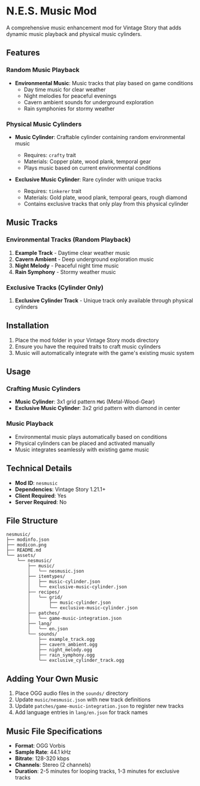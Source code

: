 # N.E.S. Music Mod

A comprehensive music enhancement mod for Vintage Story that adds dynamic music playback and physical music cylinders.

## Features

### Random Music Playback
- **Environmental Music**: Music tracks that play based on game conditions
  - Day time music for clear weather
  - Night melodies for peaceful evenings
  - Cavern ambient sounds for underground exploration
  - Rain symphonies for stormy weather

### Physical Music Cylinders
- **Music Cylinder**: Craftable cylinder containing random environmental music
  - Requires: `crafty` trait
  - Materials: Copper plate, wood plank, temporal gear
  - Plays music based on current environmental conditions

- **Exclusive Music Cylinder**: Rare cylinder with unique tracks
  - Requires: `tinkerer` trait  
  - Materials: Gold plate, wood plank, temporal gears, rough diamond
  - Contains exclusive tracks that only play from this physical cylinder

## Music Tracks

### Environmental Tracks (Random Playback)
1. **Example Track** - Daytime clear weather music
2. **Cavern Ambient** - Deep underground exploration music
3. **Night Melody** - Peaceful night time music
4. **Rain Symphony** - Stormy weather music

### Exclusive Tracks (Cylinder Only)
1. **Exclusive Cylinder Track** - Unique track only available through physical cylinders

## Installation

1. Place the mod folder in your Vintage Story mods directory
2. Ensure you have the required traits to craft music cylinders
3. Music will automatically integrate with the game's existing music system

## Usage

### Crafting Music Cylinders
- **Music Cylinder**: 3x1 grid pattern `MWG` (Metal-Wood-Gear)
- **Exclusive Music Cylinder**: 3x2 grid pattern with diamond in center

### Music Playback
- Environmental music plays automatically based on conditions
- Physical cylinders can be placed and activated manually
- Music integrates seamlessly with existing game music

## Technical Details

- **Mod ID**: `nesmusic`
- **Dependencies**: Vintage Story 1.21.1+
- **Client Required**: Yes
- **Server Required**: No

## File Structure

```
nesmusic/
├── modinfo.json
├── modicon.png
├── README.md
└── assets/
    └── nesmusic/
        ├── music/
        │   └── nesmusic.json
        ├── itemtypes/
        │   ├── music-cylinder.json
        │   └── exclusive-music-cylinder.json
        ├── recipes/
        │   └── grid/
        │       ├── music-cylinder.json
        │       └── exclusive-music-cylinder.json
        ├── patches/
        │   └── game-music-integration.json
        ├── lang/
        │   └── en.json
        └── sounds/
            ├── example_track.ogg
            ├── cavern_ambient.ogg
            ├── night_melody.ogg
            ├── rain_symphony.ogg
            └── exclusive_cylinder_track.ogg
```

## Adding Your Own Music

1. Place OGG audio files in the `sounds/` directory
2. Update `music/nesmusic.json` with new track definitions
3. Update `patches/game-music-integration.json` to register new tracks
4. Add language entries in `lang/en.json` for track names

## Music File Specifications

- **Format**: OGG Vorbis
- **Sample Rate**: 44.1 kHz
- **Bitrate**: 128-320 kbps
- **Channels**: Stereo (2 channels)
- **Duration**: 2-5 minutes for looping tracks, 1-3 minutes for exclusive tracks






